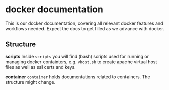 # docker documentation

This is our docker documentation, covering all relevant docker features and workflows needed. Expect the docs to get filled as we advance with docker.

## Structure

**scripts**
Inside `scripts` you will find (bash) scripts used for running or managing docker containters, e.g. `vhost.sh` to create apache virtual host files as well as ssl certs and keys.

**container**
`container` holds documentations related to containers. The structure might change.
